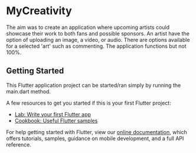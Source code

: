 # MyCreativity

The aim was to create an application where upcoming artists could showcase their work to both fans and possible sponsors. An artist have the option of uploading an image, a video, or audio. There are options available for a selected 'art' such as commenting. The application functions but not 100%.

## Getting Started

This Flutter application project can be started/ran simply by running the main.dart method.

A few resources to get you started if this is your first Flutter project:

- [Lab: Write your first Flutter app](https://flutter.dev/docs/get-started/codelab)
- [Cookbook: Useful Flutter samples](https://flutter.dev/docs/cookbook)

For help getting started with Flutter, view our
[online documentation](https://flutter.dev/docs), which offers tutorials,
samples, guidance on mobile development, and a full API reference.

